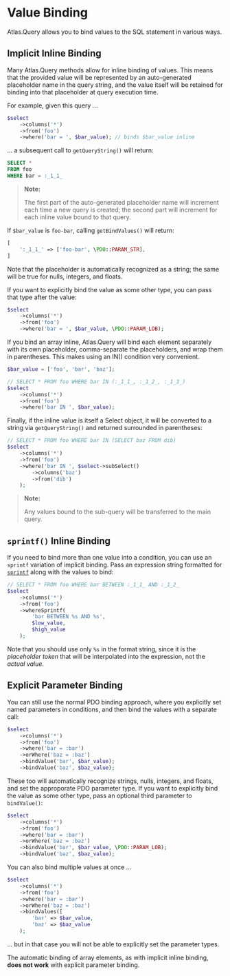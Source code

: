 # Value Binding

Atlas.Query allows you to bind values to the SQL statement in various ways.

## Implicit Inline Binding

Many Atlas.Query methods allow for inline binding of values. This means that the
provided value will be represented by an auto-generated placeholder name in the
query string, and the value itself will be retained for binding into that
placeholder at query execution time.

For example, given this query ...

```php
$select
    ->columns('*')
    ->from('foo')
    ->where('bar = ', $bar_value); // binds $bar_value inline
```

... a subsequent call to `getQueryString()` will return:

```sql
SELECT *
FROM foo
WHERE bar = :_1_1_
```

> **Note:**
>
> The first part of the auto-generated placeholder name will increment each time
> a new query is created; the second part will increment for each inline value
> bound to that query.

If `$bar_value` is `foo-bar`, calling `getBindValues()` will return:

```php
[
    ':_1_1_' => ['foo-bar', \PDO::PARAM_STR],
]
```

Note that the placeholder is automatically recognized as a string; the same will
be true for nulls, integers, and floats.

If you want to explicitly bind the value as some other type, you can pass that
type after the value:

```php
$select
    ->columns('*')
    ->from('foo')
    ->where('bar = ', $bar_value, \PDO::PARAM_LOB);
```

If you bind an array inline, Atlas.Query will bind each element separately with
its own placeholder, comma-separate the placeholders, and wrap them in
parentheses. This makes using an IN() condition very convenient.

```php
$bar_value = ['foo', 'bar', 'baz'];

// SELECT * FROM foo WHERE bar IN (:_1_1_, :_1_2_, :_1_3_)
$select
    ->columns('*')
    ->from('foo')
    ->where('bar IN ', $bar_value);
```

Finally, if the inline value is itself a Select object, it will be converted to
a string via `getQueryString()` and returned surrounded in parentheses:

```php
// SELECT * FROM foo WHERE bar IN (SELECT baz FROM dib)
$select
    ->columns('*')
    ->from('foo')
    ->where('bar IN ', $select->subSelect()
        ->columns('baz')
        ->from('dib')
    );
```

> **Note:**
>
> Any values bound to the sub-query will be transferred to the main query.

## `sprintf()` Inline Binding

If you need to bind more than one value into a condition, you can use an
`sprintf` variation of implicit binding. Pass an expression string formatted for
[`sprintf`](https://www.php.net/sprintf) along with the values to bind:

```php
// SELECT * FROM foo WHERE bar BETWEEN :_1_1_ AND :_1_2_
$select
    ->columns('*')
    ->from('foo')
    ->whereSprintf(
        'bar BETWEEN %s AND %s',
        $low_value,
        $high_value
    );
```

Note that you should use only `%s` in the format string, since it is the
*placeholder token* that will be interpolated into the expression, not the
*actual value*.

## Explicit Parameter Binding

You can still use the normal PDO binding approach, where you explicitly set
named parameters in conditions, and then bind the values with a separate call:

```php
$select
    ->columns('*')
    ->from('foo')
    ->where('bar = :bar')
    ->orWhere('baz = :baz')
    ->bindValue('bar', $bar_value);
    ->bindValue('baz', $baz_value);
```

These too will automatically recognize strings, nulls, integers, and floats,
and set the approporate PDO parameter type. If you want to explicitly bind the
value as some other type, pass an optional third parameter to `bindValue()`:

```php
$select
    ->columns('*')
    ->from('foo')
    ->where('bar = :bar')
    ->orWhere('baz = :baz')
    ->bindValue('bar', $bar_value, \PDO::PARAM_LOB);
    ->bindValue('baz', $baz_value);
```

You can also bind multiple values at once ...

```php
$select
    ->columns('*')
    ->from('foo')
    ->where('bar = :bar')
    ->orWhere('baz = :baz')
    ->bindValues([
        'bar' => $bar_value,
        'baz' => $baz_value
    );
```

... but in that case you will not be able to explicitly set the parameter types.

The automatic binding of array elements, as with implicit inline binding, **does
not work** with explicit parameter binding.
